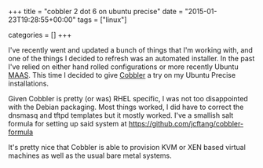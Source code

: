 +++
title = "cobbler 2 dot 6 on ubuntu precise"
date = "2015-01-23T19:28:55+00:00"
tags = ["linux"]


categories = []
+++

I've recently went and updated a bunch of things that I'm working
with, and one of the things I decided to refresh was an automated
installer. In the past I've relied on either hand rolled configurations
or more recently Ubuntu [MAAS](https://maas.ubuntu.com/). This time
I decided to give [Cobbler](http://www.cobblerd.org/) a try on my
Ubuntu Precise installations.

Given Cobbler is pretty (or was) RHEL specific, I was not too
disappointed with the Debian packaging. Most things worked, I did
have to correct the dnsmasq and tftpd templates but it mostly worked.
I've a smallish salt formula for setting up said system at
<https://github.com/jcftang/cobbler-formula>

It's pretty nice that Cobbler is able to provision KVM or XEN based
virtual machines as well as the usual bare metal systems.
